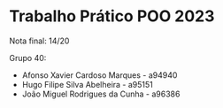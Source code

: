 # Trabalho Prático POO 2023

Nota final: 14/20 <br>

Grupo 40:

- Afonso Xavier Cardoso Marques - a94940
- Hugo Filipe Silva Abelheira - a95151
- João Miguel Rodrigues da Cunha - a96386
